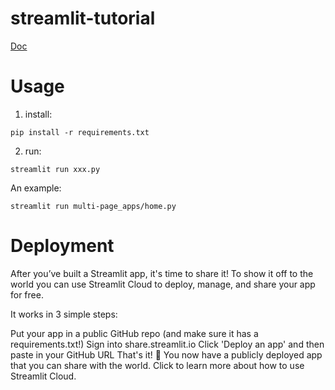 # streamlit-tutorial
[Doc](https://docs.streamlit.io/)

# Usage
1. install:
  ```
  pip install -r requirements.txt
  ```
2. run:
  ```
  streamlit run xxx.py
  ```

An example:
```
streamlit run multi-page_apps/home.py
```

# Deployment
After you’ve built a Streamlit app, it's time to share it! To show it off to the world you can use Streamlit Cloud to deploy, manage, and share your app for free.

It works in 3 simple steps:

Put your app in a public GitHub repo (and make sure it has a requirements.txt!)
Sign into share.streamlit.io
Click 'Deploy an app' and then paste in your GitHub URL
That's it! 🎈 You now have a publicly deployed app that you can share with the world. Click to learn more about how to use Streamlit Cloud.
